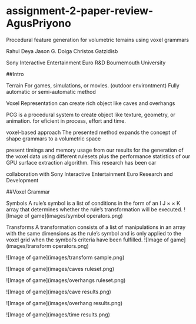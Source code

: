 # assignment-2-paper-review-AgusPriyono

Procedural feature generation for volumetric terrains using voxel grammars

Rahul Deya
Jason G. Doiga
Christos Gatzidisb

Sony Interactive Entertainment Euro R&D
Bournemouth University

##Intro

Terrain
For games, simulations, or movies. (outdoor environtment)
Fully automatic or semi-automatic method

Voxel Representation
can create rich object like caves and overhangs


PCG is a procedural system to create object like texture, geometry, or animation.
for eficient in process, effort and time.

voxel-based approach 
The presented method expands the concept of shape grammars to a volumetric space

present timings and memory usage from our results for the generation of the voxel data using different rulesets plus the performance statistics of our GPU surface extraction algorithm. This research has been car

collaboration with Sony Interactive Entertainment Euro Research and Development 



##Voxel Grammar

Symbols
A rule’s symbol is a list of conditions in the form of an I J × × K array that determines whether the rule’s transformation will be executed.
![Image of game](images/symbol operators.png)

Transforms
A transformation consists of a list of manipulations in an array with the same dimensions as the rule’s symbol and is only applied to the voxel grid when the symbol’s criteria have been fulfilled.
![Image of game](images/transform operators.png)

![Image of game](images/transform sample.png)

![Image of game](images/caves ruleset.png)

![Image of game](images/overhangs ruleset.png)

![Image of game](images/cave results.png)

![Image of game](images/overhang results.png)

![Image of game](images/time results.png)
